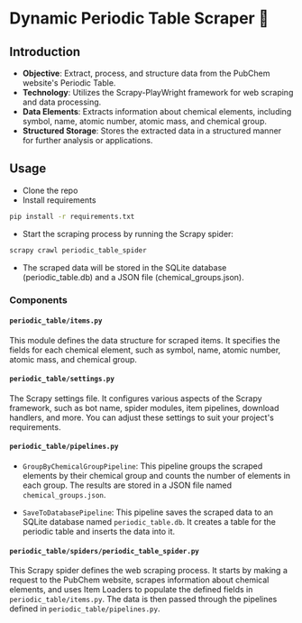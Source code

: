 # Dynamic Periodic Table Scraper 🧪

## Introduction
- **Objective**: Extract, process, and structure data from the PubChem website's Periodic Table.
- **Technology**: Utilizes the Scrapy-PlayWright framework for web scraping and data processing.
- **Data Elements**: Extracts information about chemical elements, including symbol, name, atomic number, atomic mass, and chemical group.
- **Structured Storage**: Stores the extracted data in a structured manner for further analysis or applications.

## Usage
- Clone the repo
- Install requirements
```bash
pip install -r requirements.txt
```
- Start the scraping process by running the Scrapy spider:
```bash
scrapy crawl periodic_table_spider
```

- The scraped data will be stored in the SQLite database (periodic_table.db) and a JSON file (chemical_groups.json).

### Components

#### `periodic_table/items.py`
This module defines the data structure for scraped items. It specifies the fields for each chemical element, such as symbol, name, atomic number, atomic mass, and chemical group.

#### `periodic_table/settings.py`
The Scrapy settings file. It configures various aspects of the Scrapy framework, such as bot name, spider modules, item pipelines, download handlers, and more. You can adjust these settings to suit your project's requirements.

#### `periodic_table/pipelines.py`

- `GroupByChemicalGroupPipeline`: This pipeline groups the scraped elements by their chemical group and counts the number of elements in each group. The results are stored in a JSON file named `chemical_groups.json`.

- `SaveToDatabasePipeline`: This pipeline saves the scraped data to an SQLite database named `periodic_table.db`. It creates a table for the periodic table and inserts the data into it.

#### `periodic_table/spiders/periodic_table_spider.py`
This Scrapy spider defines the web scraping process. It starts by making a request to the PubChem website, scrapes information about chemical elements, and uses Item Loaders to populate the defined fields in `periodic_table/items.py`. The data is then passed through the pipelines defined in `periodic_table/pipelines.py`.
